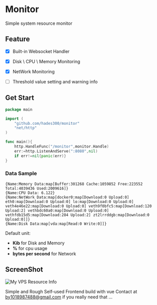 
# Monitor

Simple system resource monitor

## Feature 


* [x] Built-in Websocket Handler

* [x] Disk \ CPU \ Memory Monitoring

* [x] NetWork Monitoring

* [ ] Threshold value setting and warning info

## Get Start

```go
package main

import (
    "github.com/hades300/monitor"
    "net/http"
)

func main(){
    http.HandleFunc("/monitor",monitor.Handle)
    err:=http.ListenAndServe(":8080",nil)
    if err!=nil{panic(err)}
}
```

### Data Sample
```
{Name:Memory Data:map[Buffer:301268 Cache:1059852 Free:223552 Total:4039436 Used:2009616]}
{Name:CPU Data: 6.122}
{Name:NetWork Data:map[docker0:map[Download:0 Upload:0] eth0:map[Download:0 Upload:0] lo:map[Download:0 Upload:0] veth4e46e22:map[Download:0 Upload:0] veth9f0bfc5:map[Download:120 Upload:2] vethbdc60a0:map[Download:0 Upload:0] vethfdb15d5:map[Download:284 Upload:2] zt2lrrddgb:map[Download:0 Upload:0]]}
{Name:Disk Data:map[vda:map[Read:0 Write:0]]}
```
Default unit: 

- <b> Kib </b> for Disk and Memory
- <b>%</b>  for cpu usage
- <b>bytes per second</b> for Network

## ScreenShot

![My VPS Resource Info](http://github.hades300.top/monitor.gif)

Simple and Rough Self-used Frontend build with vue Contact at by1018987488@gmail.com if you really need that ...